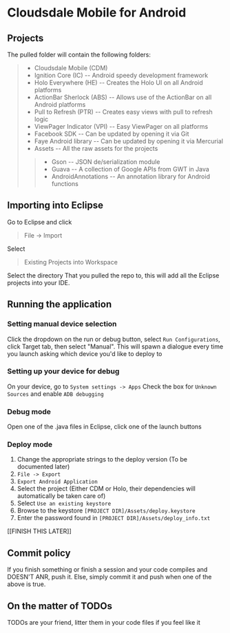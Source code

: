 # Cloudsdale Mobile for Android

## Projects

The pulled folder will contain the following folders:

>- Cloudsdale Mobile (CDM)
>- Ignition Core (IC) -- Android speedy development framework
>- Holo Everywhere (HE) -- Creates the Holo UI on all Android platforms
>- ActionBar Sherlock (ABS) -- Allows use of the ActionBar on all Android platforms
>- Pull to Refresh (PTR) -- Creates easy views with pull to refresh logic
>- ViewPager Indicator (VPI) -- Easy ViewPager on all platforms
>- Facebook SDK -- Can be updated by opening it via Git
>- Faye Android library  -- Can be updated by opening it via Mercurial
>- Assets -- All the raw assets for the projects
>>- Gson -- JSON de/serialization module
>>- Guava -- A collection of Google APIs from GWT in Java
>>- AndroidAnnotations -- An annotation library for Android functions

## Importing into Eclipse

Go to Eclipse and click
> File -> Import

Select
> Existing Projects into Workspace

Select the directory That you pulled the repo to, this will add all the Eclipse projects into your IDE.

## Running the application

### Setting manual device selection

Click the dropdown on the run or debug button, select ```Run Configurations```, click Target tab, then select "Manual".
This will spawn a dialogue every time you launch asking which device you'd like to deploy to

### Setting up your device for debug

On your device, go to ```System settings -> Apps```
Check the box for ```Unknown Sources``` and enable ```ADB debugging```

### Debug mode

Open one of the .java files in Eclipse, click one of the launch buttons

### Deploy mode

1. Change the appropriate strings to the deploy version (To be documented later)
2. ```File -> Export```
3. ```Export Android Application```
4. Select the project (Either CDM or Holo, their dependencies will automatically be taken care of)
5. Select ```Use an existing keystore```
6. Browse to the keystore ```[PROJECT DIR]/Assets/deploy.keystore```
7. Enter the password found in ```[PROJECT DIR]/Assets/deploy_info.txt```

[[FINISH THIS LATER]]

## Commit policy

If you finish something or finish a session and your code compiles and DOESN'T ANR, push it. Else, simply commit it and push when one of the above is true.

## On the matter of TODOs

TODOs are your friend, litter them in your code files if you feel like it